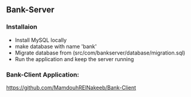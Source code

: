 ## Bank-Server

### Installaion
- Install MySQL locally 
- make database with name 'bank' 
- Migrate database from (src/com/bankserver/database/migration.sql)
- Run the application and keep the server running

### Bank-Client Application: 
https://github.com/MamdouhRElNakeeb/Bank-Client
